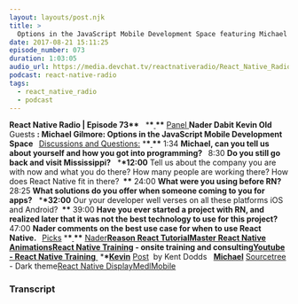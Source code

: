 ```yaml
---
layout: layouts/post.njk
title: >
  Options in the JavaScript Mobile Development Space featuring Michael Gilmore
date: 2017-08-21 15:11:25
episode_number: 073
duration: 1:03:05
audio_url: https://media.devchat.tv/reactnativeradio/React_Native_Radio_Episode_73.mp3
podcast: react-native-radio
tags:
  - react_native_radio
  - podcast
---
```


**React Native Radio | Episode 73\*\*** &nbsp; \***\*<u> </u>\*\*** <u>Panel </u> **Nader Dabit Kevin Old &nbsp;** Guests **: Michael Gilmore: Options in the JavaScript Mobile Development Space &nbsp;** <u>Discussions and Questions:</u> \***\*<u> </u>\*\*** 1:34 **Michael, can you tell us about yourself and how you got into programming? &nbsp;** 8:30 **Do you still go back and visit Mississippi?** &nbsp; \***\*12:00** Tell us about the company you are with now and what you do there? How many people are working there? How does React Native fit in there? **&nbsp;\*\*** 24:00 **What were you using before RN? &nbsp;** 28:25 **What solutions do you offer when someone coming to you for apps?** &nbsp; \***\*32:00** Our your developer well verses on all these platforms iOS and Android? **&nbsp;\*\*** 39:00 **Have you ever started a project with RN, and realized later that it was not the best technology to use for this project? &nbsp;** 47:00 **Nader comments on the best use case for when to use React Native. &nbsp;** <u>Picks</u> \***\*<u> </u>\*\*** <u>Nader</u>**[Reason React Tutorial](https://jamesfriend.com.au/a-first-reason-react-app-for-js-developers)[Master React Native Animations](https://reactnativeanimations.com/)[React Native Training](https://reactnative.training/)&nbsp;- onsite training and consulting[Youtube - React Native Training](https://www.youtube.com/channel/UC8ivCOllOAo7MfPT9k3Hs-Q)**<u> </u> \***\*<u>Kevin</u>** [Post](https://medium.com/@kentcdodds/classes-complexity-and-functional-programming-a8dd86903747)&nbsp; by Kent Dodds &nbsp; **<u>Michael</u>** [Sourcetree](https://www.sourcetreeapp.com/) - Dark theme[React Native Display](https://github.com/sundayhd/react-native-display)[MedlMobile](https://www.medlmobile.com/)

### Transcript
